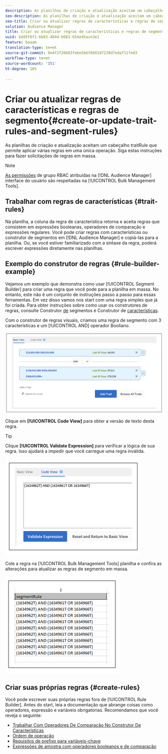 ```yaml
---
description: As planilhas de criação e atualização aceitam um cabeçalho traitRule que permite aplicar várias regras em uma única operação. Siga estas instruções para fazer solicitações de regras em massa.
seo-description: As planilhas de criação e atualização aceitam um cabeçalho traitRule que permite aplicar várias regras em uma única operação. Siga estas instruções para fazer solicitações de regras em massa.
seo-title: Criar ou atualizar regras de características e regras de segmento
solution: Audience Manager
title: Criar ou atualizar regras de características e regras de segmento
uuid: bdd5f8f1-bb83-4844-b681-654e45ace3e1
feature: baaam
translation-type: tm+mt
source-git-commit: 9e4f2f26b83fe6e5b6f669107239d7edaf11fed3
workflow-type: tm+mt
source-wordcount: '351'
ht-degree: 10%

---
```



# Criar ou atualizar regras de características e regras de segmento{#create-or-update-trait-rules-and-segment-rules}

As planilhas de criação e atualização aceitam um cabeçalho traitRule que permite aplicar várias regras em uma única operação. Siga estas instruções para fazer solicitações de regras em massa.

<!-- 

<p>c_bulk_rules.xml </p>

 -->

>[!NOTE]
>
>[As permissões](../../features/administration/administration-overview.md) de grupo RBAC atribuídas na [!DNL Audience Manager] interface do usuário são respeitadas na [!UICONTROL Bulk Management Tools].

## Trabalhar com regras de características {#trait-rules}

Na planilha, a coluna da regra de característica retorna e aceita regras que consistem em expressões booleanas, operadores de comparação e expressões regulares. Você pode criar regras com características ou construtor de segmentos em [!DNL Audience Manager] e copiá-las para a planilha. Ou, se você estiver familiarizado com a sintaxe da regra, poderá escrever expressões diretamente nas planilhas.

## Exemplo do construtor de regras {#rule-builder-example}

Vejamos um exemplo que demonstra como usar [!UICONTROL Segment Builder] para criar uma regra que você pode para a planilha em massa. No entanto, este não é um conjunto de instruções passo a passo para essas ferramentas. Em vez disso vamos nos start com uma regra simples que já foi criada. Para obter instruções sobre como usar os construtores de regras, consulte Construtor [de](../../features/segments/segment-builder.md) segmentos e Construtor de [características](../../features/traits/about-trait-builder.md).

Com o construtor de regras visuais, criamos uma regra de segmento com 3 características e um [!UICONTROL AND] operador Booliano.

![](assets/visualrule.png)

Clique em **[!UICONTROL Code View]** para obter a versão de texto desta regra.

>[!TIP]
>
>Clique **[!UICONTROL Validate Expression]** para verificar a lógica de sua regra. Isso ajudará a impedir que você carregue uma regra inválida.

![](assets/coderule.png)

Cole a regra na [!UICONTROL Bulk Management Tools] planilha e confira as alterações para atualizar as regras de segmento em massa.

![](assets/segmentrule.png)

## Criar suas próprias regras {#create-rules}

Você pode escrever suas próprias regras fora de [!UICONTROL Rule Builder]. Antes do start, leia a documentação que abrange coisas como operadores, expressão e variáveis obrigatórias. Recomendamos que você reveja o seguinte:

* [Trabalhar Com Operadores De Comparação No Construtor De Características](../../features/traits/trait-comparison-operators.md)
* [Ordem de operação](../../features/traits/trait-operator-precedence.md)
* [Requisitos de prefixo para variáveis-chave](../../features/traits/trait-variable-prefixes.md)
* [Expressões de amostra com operadores booleanos e de comparação](../../features/traits/trait-expression-samples.md)

